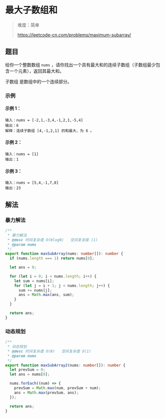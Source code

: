 # 最大子数组和

> 难度：简单
>
> https://leetcode-cn.com/problems/maximum-subarray/

## 题目

给你一个整数数组 `nums` ，请你找出一个具有最大和的连续子数组（子数组最少包含一个元素），返回其最大和。

子数组 是数组中的一个连续部分。

### 示例

#### 示例 1：

```
输入：nums = [-2,1,-3,4,-1,2,1,-5,4]
输出：6
解释：连续子数组 [4,-1,2,1] 的和最大，为 6 。
```

#### 示例 2：

```
输入：nums = [1]
输出：1
```

#### 示例 3：

```
输入：nums = [5,4,-1,7,8]
输出：23
```

## 解法

### 暴力解法

```typescript
/**
 * 暴力解法
 * @desc 时间复杂度 O(NlogN)   空间复杂度 (1)
 * @param nums
 */
export function maxSubArray(nums: number[]): number {
  if (nums.length === 1) return nums[0];

  let ans = 0;

  for (let i = 0; i < nums.length; i++) {
    let sum = nums[i];
    for (let j = i + 1; j < nums.length; j++) {
      sum += nums[j];
      ans = Math.max(ans, sum);
    }
  }

  return ans;
}
```

### 动态规划

```typescript
/**
 * 动态规划
 * @desc 时间复杂度 O(N)   空间复杂度 O(1)
 * @param nums
 */
export function maxSubArray2(nums: number[]): number {
  let prevSum = 0;
  let ans = nums[0];

  nums.forEach((num) => {
    prevSum = Math.max(num, prevSum + num);
    ans = Math.max(prevSum, ans);
  });

  return ans;
}
```
